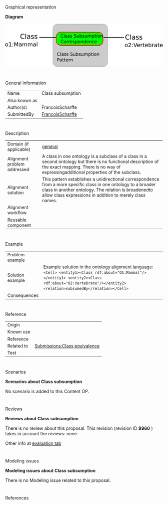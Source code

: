 # 

 Graphical representation



__Diagram__ 





[![Image:class-subsumption.png](public/images/6/60/Class-subsumption.png)](../Image/Class-subsumption.png "Image:class-subsumption.png")





# 

 General information




|  |  |
| --- | --- |
|  Name  |  Class subsumption  |
|  Also known as  |  |
|  Author(s)  |  FrancoisScharffe  |
|  SubmittedBy  | [FrancoisScharffe](../User/FrancoisScharffe "User:FrancoisScharffe")  |



  





# 

 Description




|  |  |
| --- | --- |
|  Domain (if applicable)  | [general](http://ontologydesignpatterns.org/wiki/index.php?title=General&action=edit&redlink=1 "General (not yet written)")  |
|  Alignment problem addressed  |  A class in one ontology is a subclass of a class in a second ontology but there is  no functional description of the exact mapping. There is no way of expressingadditional properties of the subclass.  |
|  Alignment solution  |  This pattern establishes a unidirectional correspondence from a more specific class  in one ontology to a broader class in another ontology. The relation is broadenedto allow class expressions in addition to merely class names.  |
|  Alignment workflow  |  |
|  Reusable component  |  |



  





# 

 Example




|  |  |
| --- | --- |
|  Problem example  |  |
|  Solution example  |  Example solution in the ontology alignment language: ```<Cell> <entity1><Class rdf:about="O1:Mammal"/></entity1> <entity2><Class rdf:about="O2:Vertebrate"/></entity2> <relation>subsumedBy</relation></Cell>``` |
|  Consequences  |  |



  





# 

 Reference




|  |  |
| --- | --- |
|  Origin  |  |
|  Known use  |  |
|  Reference  |  |
|  Related to  | [Submissions:Class equivalence](../Submissions/Class_equivalence "Submissions:Class equivalence")  |
|  Test  |  |



  





# 

 Scenarios




__Scenarios about Class subsumption__ 


 No scenario is added to this Content OP.
 




# 

 Reviews




__Reviews about Class subsumption__ 


 There is no review about this proposal.
This revision (revision ID
 __8960__ 
 ) takes in account the reviews: none
 



 Other info at
 [evaluation tab](http://ontologydesignpatterns.org/wiki/index.php?title=Submissions:Class_subsumption&action=evaluation "http://ontologydesignpatterns.org/wiki/index.php?title=Submissions:Class_subsumption&action=evaluation") 





  





# 

 Modeling issues




__Modeling issues about Class subsumption__ 


 There is no Modeling issue related to this proposal.
 




  





# 

 References
